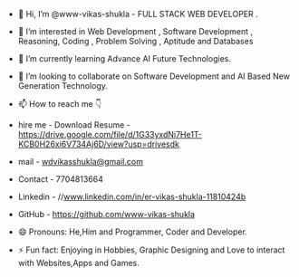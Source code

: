 - 👋 Hi, I’m @www-vikas-shukla - FULL STACK WEB DEVELOPER .
- 👀 I’m interested in Web Development , Software Development , Reasoning, Coding , Problem Solving , Aptitude and Databases
- 🌱 I’m currently learning Advance AI Future Technologies.
- 💞️ I’m looking to collaborate on Software Development and AI Based New Generation Technology.
- 📫 How to reach me 👇

- hire me - Download Resume - https://drive.google.com/file/d/1G33yxdNi7He1T-KCB0H26xi6V734Aj6D/view?usp=drivesdk

-  mail - wdvikasshukla@gmail.com
  
- Contact -
  7704813664

- Linkedin - //www.linkedin.com/in/er-vikas-shukla-11810424b

- GitHub - https://github.com/www-vikas-shukla

- 😄 Pronouns: He,Him and Programmer, Coder and Developer.
- ⚡ Fun fact: Enjoying in Hobbies, Graphic Designing and Love to interact with Websites,Apps and Games.

<!---
www-vikas-shukla/www-vikas-shukla is a ✨ special ✨ repository because its `README.md` (this file) appears on your GitHub profile.
You can click the Preview link to take a look at your changes.
--->
